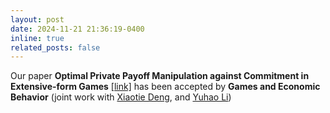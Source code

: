 ```yaml
---
layout: post
date: 2024-11-21 21:36:19-0400
inline: true
related_posts: false
---
```



Our paper **Optimal Private Payoff Manipulation against Commitment in Extensive-form Games** <a class="paper-link" href="https://www.sciencedirect.com/science/article/pii/S0899825624001647">[link]</a> has been accepted by **Games and Economic Behavior** (joint work with <a href="https://cfcs.pku.edu.cn/english/people/faculty/xiaotiedeng/index.htm" target="_blank">Xiaotie Deng</a>, and <a href="https://liyuhao1124.github.io/">Yuhao Li</a>)
